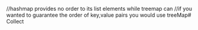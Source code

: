 //hashmap provides no order to its list elements while treemap can
//if you wanted to guarantee the order of key,value pairs you would use treeMap# Collect